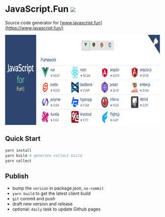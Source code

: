 # JavaScript.Fun ![](https://github.com/im6/javascript-fun/workflows/build/badge.svg)

Source code generator for [www.javascript.fun](https://www.javascript.fun/)

<p align="center">
  <img width="800" height="292.7" src="https://github.com/im6/javascript-fun/blob/master/assets/screenshot.png" title="www.JavaScript.Fun">
</p>

## Quick Start

```sh
yarn install
yarn build # generate collect build
yarn collect
```

## Publish

- bump the `version` in package.json, `no-commit`
- `yarn build` to get the latest client build
- `git` commit and push
- draft new version and release
- optional: `daily` task to update Github pages
